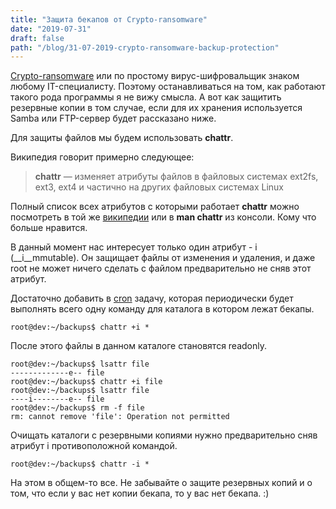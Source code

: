 ```yaml
---
title: "Защита бекапов от Crypto-ransomware"
date: "2019-07-31"
draft: false
path: "/blog/31-07-2019-сrypto-ransomware-backup-protection"
---
```


[Crypto-ransomware](https://en.wikipedia.org/wiki/CryptoLocker) или по простому вирус-шифровальщик знаком любому IT-специалисту. Поэтому останавливаться на том, как работают такого рода программы я не вижу смысла. А вот как защитить резервные копии в том случае, если для их хранения используется Samba или FTP-сервер будет рассказано ниже.

Для защиты файлов мы будем использовать __chattr__.

Википедия говорит примерно следующее:

>__chattr__ — изменяет атрибуты файлов в файловых системах ext2fs, ext3, ext4 и частично на других файловых системах Linux

Полный список всех атрибутов с которыми работает __chattr__ можно посмотреть в той же [википедии](https://ru.wikipedia.org/wiki/Chattr) или в __man chattr__ из консоли. Кому что больше нравится.

В данный момент нас интересует только один атрибут - i (__i__mmutable). Он защищает файлы от изменения и удаления, и даже root не может ничего сделать с файлом предварительно не сняв этот атрибут.

Достаточно добавить в [cron](https://ru.wikipedia.org/wiki/Cron) задачу, которая периодически будет выполнять всего одну команду для каталога в котором лежат бекапы.

```shell
root@dev:~/backups$ chattr +i *
```

После этого файлы в данном каталоге становятся readonly.

```shell
root@dev:~/backups$ lsattr file
-------------e-- file
root@dev:~/backups$ chattr +i file
root@dev:~/backups$ lsattr file
----i--------e-- file
root@dev:~/backups$ rm -f file
rm: cannot remove 'file': Operation not permitted
```

Очищать каталоги с резервными копиями нужно предварительно сняв атрибут i противоположной командой.

```shell
root@dev:~/backups$ chattr -i *
```

На этом в общем-то все. Не забывайте о защите резервных копий и о том, что если у вас нет копии бекапа, то у вас нет бекапа. :)
